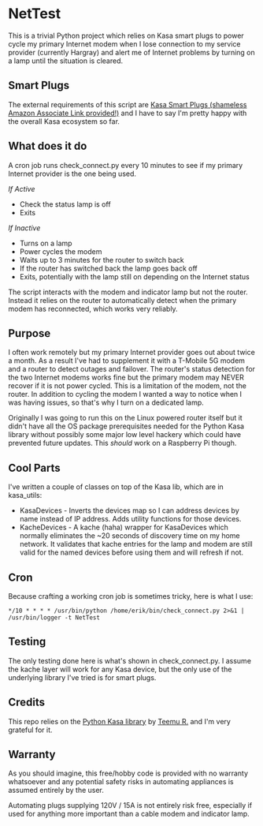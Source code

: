 # NetTest
This is a trivial Python project which relies on Kasa smart plugs to power cycle my primary Internet modem when I lose connection to my service provider (currently Hargray) and alert me of Internet problems by turning on a lamp until the situation is cleared. 

## Smart Plugs
The external requirements of this script are [Kasa Smart Plugs (shameless Amazon Associate Link provided!)](https://amzn.to/3QRZwwb) and I have to say I'm pretty happy with the overall Kasa ecosystem so far. 

## What does it do
A cron job runs check_connect.py every 10 minutes to see if my primary Internet provider is the one being used.  

*If Active*
* Check the status lamp is off
* Exits

*If Inactive*
* Turns on a lamp 
* Power cycles the modem
* Waits up to 3 minutes for the router to switch back
* If the router has switched back the lamp goes back off
* Exits, potentially with the lamp still on depending on the Internet status

The script interacts with the modem and indicator lamp but not the router.  Instead it relies on the router to automatically detect when the primary modem has reconnected, which works very reliably. 

## Purpose
I often work remotely but my primary Internet provider goes out about twice a month.  As a result I've had to supplement it with a T-Mobile 5G modem and a router to detect outages and failover. The router's status detection for the two Internet modems works fine but the primary modem may NEVER recover if it is not power cycled.  This is a limitation of the modem, not the router.  In addition to cycling the modem I wanted a way to notice when I was having issues, so that's why I turn on a dedicated lamp. 

Originally I was going to run this on the Linux powered router itself but it didn't have all the OS package prerequisites needed for the Python Kasa library without possibly some major low level hackery which could have prevented future updates.  This _should_ work on a Raspberry Pi though. 

## Cool Parts
I've written a couple of classes on top of the Kasa lib, which are in kasa_utils: 
* KasaDevices - Inverts the devices map so I can address devices by name instead of IP address.  Adds utility functions for those devices.
* KacheDevices - A kache (haha) wrapper for KasaDevices which normally eliminates the ~20 seconds of discovery time on my home network.  It validates that kache entries for the lamp and modem are still valid for the named devices before using them and will refresh if not. 

## Cron 
Because crafting a working cron job is sometimes tricky, here is what I use: 
```
*/10 * * * * /usr/bin/python /home/erik/bin/check_connect.py 2>&1 | /usr/bin/logger -t NetTest
```
## Testing
The only testing done here is what's shown in check_connect.py.  I assume the kache layer will work for any Kasa device, but the only use of the underlying library I've tried is for smart plugs. 

## Credits
This repo relies on the [Python Kasa library](https://github.com/python-kasa/python-kasa) by [Teemu R.](https://github.com/rytilahti) and I'm very grateful for it. 

## Warranty
As you should imagine, this free/hobby code is provided with no warranty whatsoever and any potential safety risks in automating appliances is assumed entirely by the user. 

Automating plugs supplying 120V / 15A is not entirely risk free, especially if used for anything more important than a cable modem and indicator lamp. 